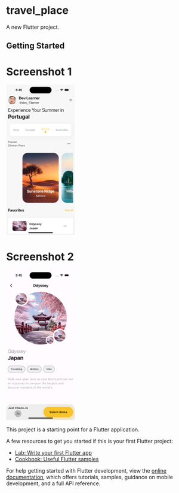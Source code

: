 # travel_place

A new Flutter project.

## Getting Started

# Screenshot 1
<img src="https://github.com/Mirzaazmath/flutter_travel_places/blob/main/assets/output/Screenshot1.png" height="400">


# Screenshot 2
<img src="https://github.com/Mirzaazmath/flutter_travel_places/blob/main/assets/output/Screenshot2.png" height="400">



This project is a starting point for a Flutter application.

A few resources to get you started if this is your first Flutter project:

- [Lab: Write your first Flutter app](https://docs.flutter.dev/get-started/codelab)
- [Cookbook: Useful Flutter samples](https://docs.flutter.dev/cookbook)

For help getting started with Flutter development, view the
[online documentation](https://docs.flutter.dev/), which offers tutorials,
samples, guidance on mobile development, and a full API reference.
